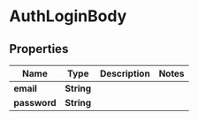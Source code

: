 # AuthLoginBody

## Properties
Name | Type | Description | Notes
------------ | ------------- | ------------- | -------------
**email** | **String** |  | 
**password** | **String** |  | 
